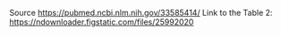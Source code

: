 Source https://pubmed.ncbi.nlm.nih.gov/33585414/
Link to the Table 2: https://ndownloader.figstatic.com/files/25992020
